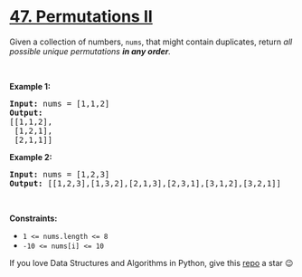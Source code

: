 # [47. Permutations II][title]

<p>Given a collection of numbers, <code>nums</code>, that might contain duplicates, return <em>all possible unique permutations <strong>in any order</strong>.</em></p>
<p> </p>
<p><strong>Example 1:</strong></p>
<pre><strong>Input:</strong> nums = [1,1,2]
<strong>Output:</strong>
[[1,1,2],
 [1,2,1],
 [2,1,1]]
</pre>
<p><strong>Example 2:</strong></p>
<pre><strong>Input:</strong> nums = [1,2,3]
<strong>Output:</strong> [[1,2,3],[1,3,2],[2,1,3],[2,3,1],[3,1,2],[3,2,1]]
</pre>
<p> </p>
<p><strong>Constraints:</strong></p>
<ul>
<li><code>1 &lt;= nums.length &lt;= 8</code></li>
<li><code>-10 &lt;= nums[i] &lt;= 10</code></li>
</ul>


If you love Data Structures and Algorithms in Python, give this [repo][me] a star :wink:

[title]: https://leetcode.com/problems/permutations-ii
[me]: https://github.com/bumblebee211196/awesome-python-leetcode